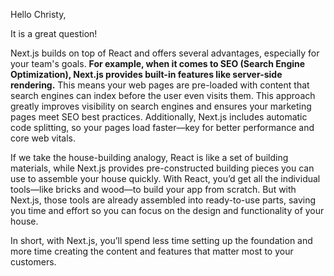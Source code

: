 Hello Christy,


It is a great question!

Next.js builds on top of React and offers several advantages, especially for your team's goals. **For example, when it comes to SEO (Search Engine Optimization), Next.js provides built-in features like server-side rendering.** This means your web pages are pre-loaded with content that search engines can index before the user even visits them. This approach greatly improves visibility on search engines and ensures your marketing pages meet SEO best practices. Additionally, Next.js includes automatic code splitting, so your pages load faster—key for better performance and core web vitals.

If we take the house-building analogy, React is like a set of building materials, while Next.js provides pre-constructed building pieces you can use to assemble your house quickly. With React, you’d get all the individual tools—like bricks and wood—to build your app from scratch. But with Next.js, those tools are already assembled into ready-to-use parts, saving you time and effort so you can focus on the design and functionality of your house.

In short, with Next.js, you’ll spend less time setting up the foundation and more time creating the content and features that matter most to your customers.
